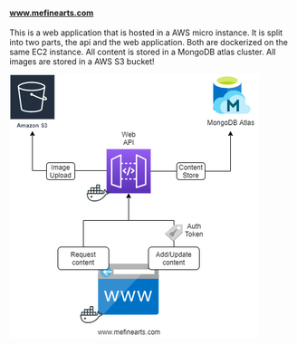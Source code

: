 #### www.mefinearts.com ####

This is a web application that is hosted in a AWS micro instance.  It is split into two parts, the api and the web application.
Both are dockerized on the same EC2 instance.  All content is stored in a MongoDB atlas cluster.  All images are stored in a 
AWS S3 bucket!

![Alt text](./mefinearts.png?raw=true "MEFineArts")